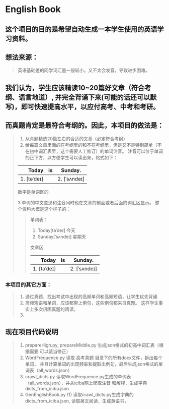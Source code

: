 # English Book
## 这个项目的目的是希望自动生成一本学生使用的英语学习资料。
## 想法来源：
> 英语基础差的同学词汇量一般较小，又不太会发音，导致进步困难。
## 我们认为，学生应该精读10~20篇好文章（符合考纲、语言地道）, 并完全背诵下来(可能的话还可以默写)，即可快速提高水平，以应付高考、中考和考研。
## 而真题肯定是最符合考纲的。因此，本项目的做法是：
> 1. 从真题精选20篇左右的合适的文章（必定符合考纲）
> 2. 给每篇文章里面的在考纲里的和不在考纲里，但是又不是特别简单（不在初中词汇表里，这个需要人工修订）的单词注音。
>注音可以位于单词的正下方，以方便学生可以读出来，格式如下：
>
> | Today       | is   |  Sunday.  |
> | -----:   | -----:  | :----:  |
> |1. [təˈdeɪ] |  |2. [ˈsʌndeɪ] |
>数字是单词区的
> 
>3.单词的中文意思和注音同时也在文章的前面或者后面的词汇区显示。
>整个资料大概是这个样子的：
>>单词表：
>> 1. Today[təˈdeɪ] 今天
>> 2. Sunday[ˈsʌndeɪ] 星期天
>>
>>文章区
>>
> >| Today       | is   |  Sunday.  |
> >| -----:   | -----:  | :----:  |
> >|1. [təˈdeɪ] |  |2. [ˈsʌndeɪ] |
### 本项目的其它方面：
> 1. 通过真题，找出考试中出现的高频单词和高频短语，让学生优先背诵
> 2. 高频短语和单词，应该都带上例句，这些例句都来自真题。
>这样学生事实上多次巩固真题的阅读。
>3. 

## 现在项目代码说明
>1. prepareHigh.py, prepareMiddle.py 生成json格式的初高中词汇表（根据需要
>可以适当修正）
>2. WordFrequence.py 读取 高考真题 目录下的所有docx文件，拆出每个单词，
>并且计算单词的出现频率和提取出例句，最后生成json格式的单词表（all_words.json）
>3. crawl_dicts.py 读取WordFrequence.py生成的单词表（all_words.json），并从iciba网上爬取注音
>和解释，生成字典 dicts_from_iciba.json
>4. GenEnglishBook.py 
>(1) 读取crawl_dicts.py生成字典的 dicts_from_iciba.json, 读取英文阅读，生成英语书，

